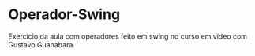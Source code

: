 # Operador-Swing
Exercício da aula com operadores feito em swing no curso em vídeo com Gustavo Guanabara.

